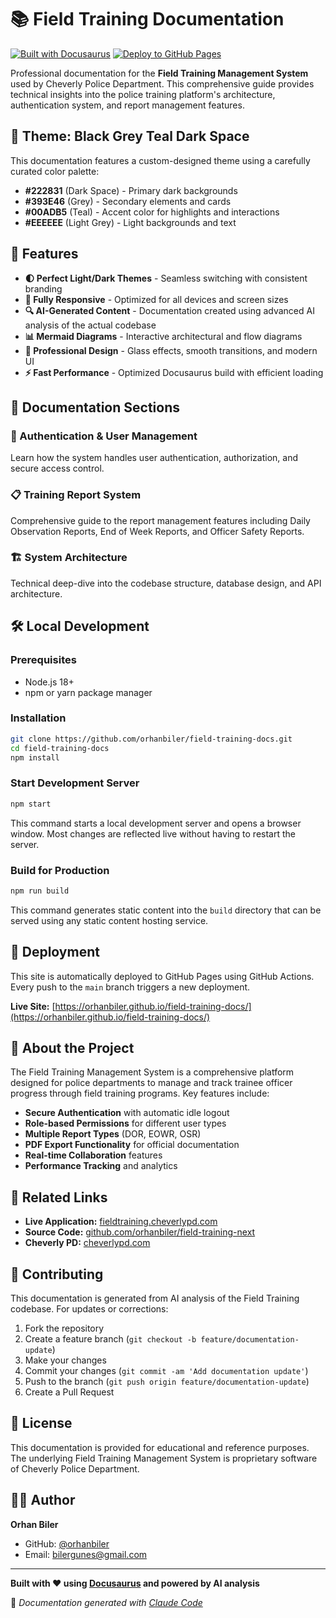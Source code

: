# 📚 Field Training Documentation

[![Built with Docusaurus](https://img.shields.io/badge/Built%20with-Docusaurus-blue)](https://docusaurus.io/)
[![Deploy to GitHub Pages](https://github.com/orhanbiler/field-training-docs/actions/workflows/deploy.yml/badge.svg)](https://github.com/orhanbiler/field-training-docs/actions/workflows/deploy.yml)

Professional documentation for the **Field Training Management System** used by Cheverly Police Department. This comprehensive guide provides technical insights into the police training platform's architecture, authentication system, and report management features.

## 🎨 Theme: Black Grey Teal Dark Space

This documentation features a custom-designed theme using a carefully curated color palette:

- **#222831** (Dark Space) - Primary dark backgrounds
- **#393E46** (Grey) - Secondary elements and cards
- **#00ADB5** (Teal) - Accent color for highlights and interactions
- **#EEEEEE** (Light Grey) - Light backgrounds and text

## 🚀 Features

- **🌓 Perfect Light/Dark Themes** - Seamless switching with consistent branding
- **📱 Fully Responsive** - Optimized for all devices and screen sizes
- **🔍 AI-Generated Content** - Documentation created using advanced AI analysis of the actual codebase
- **📊 Mermaid Diagrams** - Interactive architectural and flow diagrams
- **🎯 Professional Design** - Glass effects, smooth transitions, and modern UI
- **⚡ Fast Performance** - Optimized Docusaurus build with efficient loading

## 📖 Documentation Sections

### 🔐 Authentication & User Management
Learn how the system handles user authentication, authorization, and secure access control.

### 📋 Training Report System  
Comprehensive guide to the report management features including Daily Observation Reports, End of Week Reports, and Officer Safety Reports.

### 🏗️ System Architecture
Technical deep-dive into the codebase structure, database design, and API architecture.

## 🛠️ Local Development

### Prerequisites
- Node.js 18+ 
- npm or yarn package manager

### Installation

```bash
git clone https://github.com/orhanbiler/field-training-docs.git
cd field-training-docs
npm install
```

### Start Development Server

```bash
npm start
```

This command starts a local development server and opens a browser window. Most changes are reflected live without having to restart the server.

### Build for Production

```bash
npm run build
```

This command generates static content into the `build` directory that can be served using any static content hosting service.

## 🚀 Deployment

This site is automatically deployed to GitHub Pages using GitHub Actions. Every push to the `main` branch triggers a new deployment.

**Live Site:** [https://orhanbiler.github.io/field-training-docs/](https://orhanbiler.github.io/field-training-docs/)

## 🏢 About the Project

The Field Training Management System is a comprehensive platform designed for police departments to manage and track trainee officer progress through field training programs. Key features include:

- **Secure Authentication** with automatic idle logout
- **Role-based Permissions** for different user types
- **Multiple Report Types** (DOR, EOWR, OSR)
- **PDF Export Functionality** for official documentation
- **Real-time Collaboration** features
- **Performance Tracking** and analytics

## 🔗 Related Links

- **Live Application:** [fieldtraining.cheverlypd.com](https://fieldtraining.cheverlypd.com)
- **Source Code:** [github.com/orhanbiler/field-training-next](https://github.com/orhanbiler/field-training-next)
- **Cheverly PD:** [cheverlypd.com](https://cheverlypd.com)

## 🤝 Contributing

This documentation is generated from AI analysis of the Field Training codebase. For updates or corrections:

1. Fork the repository
2. Create a feature branch (`git checkout -b feature/documentation-update`)
3. Make your changes
4. Commit your changes (`git commit -am 'Add documentation update'`)
5. Push to the branch (`git push origin feature/documentation-update`)
6. Create a Pull Request

## 📄 License

This documentation is provided for educational and reference purposes. The underlying Field Training Management System is proprietary software of Cheverly Police Department.

## 👨‍💻 Author

**Orhan Biler**
- GitHub: [@orhanbiler](https://github.com/orhanbiler)
- Email: bilergunes@gmail.com

---

**Built with ❤️ using [Docusaurus](https://docusaurus.io/) and powered by AI analysis**

🤖 *Documentation generated with [Claude Code](https://claude.ai/code)*